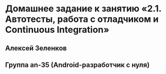 # Домашнее задание к занятию «2.1. Автотесты, работа с отладчиком и Continuous Integration»
## Алексей Зеленков
## Группа an-35 (Android-разработчик с нуля)